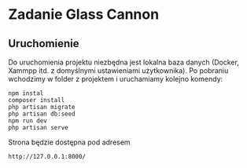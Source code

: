 # Zadanie Glass Cannon

## Uruchomienie

Do uruchomienia projektu niezbędna jest lokalna baza danych (Docker, Xammpp itd. z domyślnymi ustawieniami użytkownika). Po pobraniu wchodzimy w folder z projektem i uruchamiamy kolejno komendy:

```
npm instal
composer install
php artisan migrate
php artisan db:seed
npm run dev
php artisan serve
```

Strona będzie dostępna pod adresem

```
http://127.0.0.1:8000/
```
